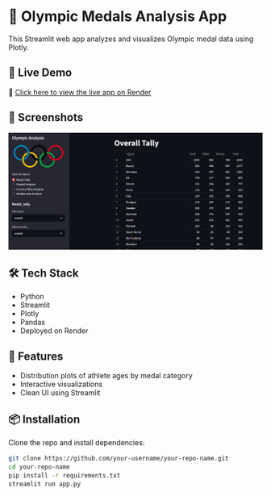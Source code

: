 # 🏅 Olympic Medals Analysis App

This Streamlit web app analyzes and visualizes Olympic medal data using Plotly.

## 🚀 Live Demo

🔗 [Click here to view the live app on Render](https://olyampic-analysis123.onrender.com/)

## 📸 Screenshots

<img src="Screenshot 2025-05-25 121454.png" width="600"/>


## 🛠️ Tech Stack

- Python
- Streamlit
- Plotly
- Pandas
- Deployed on Render

## 🧪 Features

- Distribution plots of athlete ages by medal category
- Interactive visualizations
- Clean UI using Streamlit

## 📦 Installation

Clone the repo and install dependencies:

```bash
git clone https://github.com/your-username/your-repo-name.git
cd your-repo-name
pip install -r requirements.txt
streamlit run app.py
